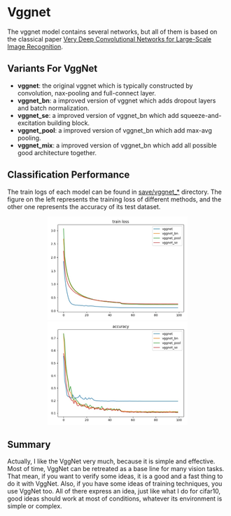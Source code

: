 # Vggnet
The vggnet model contains several networks, but all of them is based on the classical paper [Very Deep Convolutional Networks for Large-Scale Image Recognition](https://arxiv.org/abs/1409.1556).


## Variants For VggNet
- **vggnet**: the original vggnet which is typically constructed by convolution, nax-pooling and full-connect layer.
- **vggnet_bn**: a improved version of vggnet which adds dropout layers and batch normalization.
- **vggnet_se**: a improved version of vggnet_bn which add squeeze-and-excitation building block.
- **vggnet_pool**: a improved version of vggnet_bn which add max-avg pooling.
- **vggnet_mix**: a improved version of vggnet_bn which add all possible good architecture together.


## Classification Performance
The train logs of each model can be found in [save/vggnet_*]() directory.
The figure on the left represents the training loss of different methods, and the other one represents the accuracy of its test dataset.
<p align="center"> <img src="train_loss.jpeg" width="320", height="236"> <img src="accuracy.jpeg" width="320", height="236"> </p>


## Summary
Actually, I like the VggNet very much, because it is simple and effective. Most of time, VggNet can be retreated as a base line for many vision tasks. That mean, if you want to verify some ideas, it is a good and a fast thing to do it with VggNet.
Also, if you have some ideas of training techniques, you use VggNet too. All of there express an idea, just like what I do for cifar10, good ideas should work at most of conditions, whatever its environment is simple or complex.

